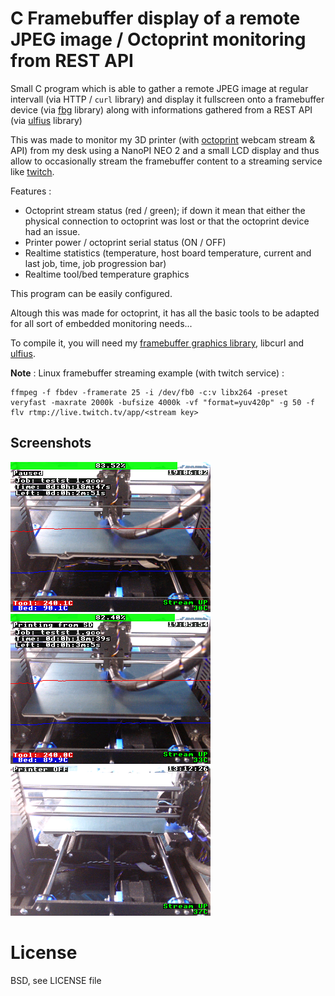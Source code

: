 C Framebuffer display of a remote JPEG image / Octoprint monitoring from REST API
=====

Small C program which is able to gather a remote JPEG image at regular intervall (via HTTP / `curl` library) and display it fullscreen onto a framebuffer device (via [fbg](https://github.com/grz0zrg/fbg) library) along with informations gathered from a REST API (via [ulfius](https://github.com/babelouest/ulfius) library)

This was made to monitor my 3D printer (with [octoprint](https://octoprint.org/) webcam stream & API) from my desk using a NanoPI NEO 2  and a small LCD display and thus allow to occasionally stream the framebuffer content to a streaming service like [twitch](https://www.twitch.tv/).

Features :

* Octoprint stream status (red / green); if down it mean that either the physical connection to octoprint was lost or that the octoprint device had an issue.
* Printer power / octoprint serial status (ON / OFF)
* Realtime statistics (temperature, host board temperature, current and last job, time, job progression bar)
* Realtime tool/bed temperature graphics

This program can be easily configured.

Altough this was made for octoprint, it has all the basic tools to be adapted for all sort of embedded monitoring needs...

To compile it, you will need my [framebuffer graphics library](https://github.com/grz0zrg/fbg), libcurl and [ulfius](https://github.com/babelouest/ulfius).

**Note** : Linux framebuffer streaming example (with twitch service) :

```
ffmpeg -f fbdev -framerate 25 -i /dev/fb0 -c:v libx264 -preset veryfast -maxrate 2000k -bufsize 4000k -vf "format=yuv420p" -g 50 -f flv rtmp://live.twitch.tv/app/<stream key>
```

## Screenshots

![Prusa 3D printer monitoring with octoprint](/screenshot.png?raw=true "Prusa 3D printer monitoring with octoprint")
![Prusa 3D printer monitoring with octoprint](/screenshot2.png?raw=true "Prusa 3D printer monitoring with octoprint")
![Prusa 3D printer monitoring with octoprint](/screenshot3.png?raw=true "Prusa 3D printer monitoring with octoprint")

License
=====

BSD, see LICENSE file